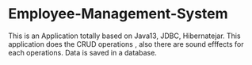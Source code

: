 # Employee-Management-System

This is an Application totally based on Java13, JDBC, Hibernatejar.
This application does the CRUD operations , also there are sound efffects for each operations.
Data is saved in a database.

